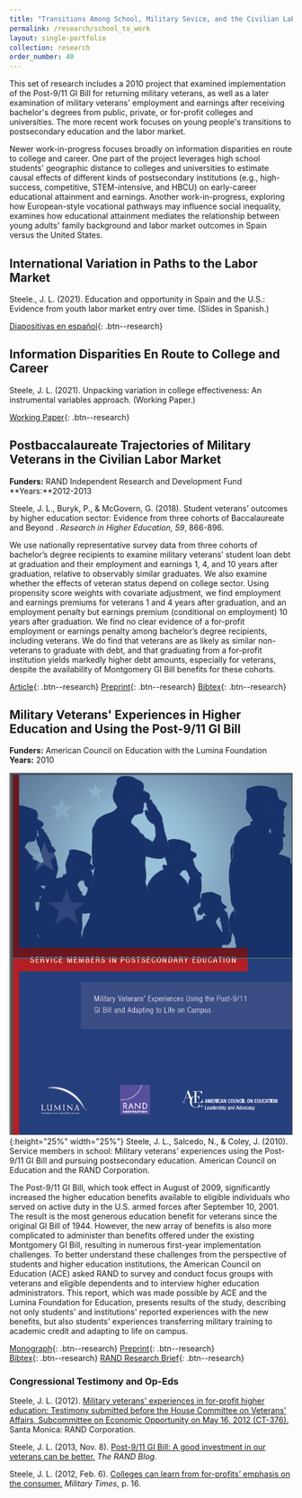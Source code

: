 ```yaml
---
title: "Transitions Among School, Military Sevice, and the Civilian Labor Market"
permalink: /research/school_to_work
layout: single-portfolio
collection: research
order_number: 40
---
```


This set of research includes a 2010 project that examined implementation of the Post-9/11 GI Bill for returning military veterans,
as well as a later examination of military veterans' employment and earnings after receiving bachelor's degrees from public, private, 
or for-profit colleges and universities. The more recent work focuses on young people's transitions to postsecondary education and the labor market. 

Newer work-in-progress focuses broadly on information disparities en route to college and career. One part of the project leverages high school 
students' geographic distance to colleges and universities to estimate causal effects of different kinds of postsecondary institutions 
(e.g., high-success, competitive, STEM-intensive, and HBCU) on early-career educational attainment and earnings. Another work-in-progress, 
exploring how European-style vocational pathways may influence social inequality, examines how educational attainment mediates the relationship 
between young adults' family background and labor market outcomes in 
Spain versus the United States.


## International Variation in Paths to the Labor Market

Steele., J. L. (2021). Education and opportunity in Spain and the U.S.: Evidence from youth labor market entry over time. (Slides in Spanish.)

[Diapositivas en español](https://www.dropbox.com/s/duzf2q20fwq15z9/sumstat_diapositivas.pdf?dl=0){: .btn--research} 


## Information Disparities En Route to College and Career  

Steele, J. L. (2021). Unpacking variation in college effectiveness: An instrumental variables approach. (Working Paper.) 

[Working Paper](/files/draft_v5.pdf){: .btn--research}  


## Postbaccalaureate Trajectories of Military Veterans in the Civilian Labor Market
**Funders:** RAND Independent Research and Development Fund  
**Years:**2012-2013

Steele, J. L., Buryk, P., & McGovern, G. (2018). Student veterans’ outcomes by higher education sector: Evidence from three cohorts of Baccalaureate and Beyond . *Research in Higher Education, 59*, 866-896.

We use nationally representative survey data from three cohorts of bachelor’s degree recipients 
to examine military veterans’ student loan debt at graduation and their
employment and earnings 1, 4, and 10 years after graduation, relative to observably similar
graduates. We also examine whether the effects of veteran status depend on college sector.
Using propensity score weights with covariate adjustment, we find employment and
earnings premiums for veterans 1 and 4 years after graduation, and an employment penalty
but earnings premium (conditional on employment) 10 years after graduation. We find no
clear evidence of a for-profit employment or earnings penalty among bachelor’s degree
recipients, including veterans. We do find that veterans are as likely as similar non-veterans
to graduate with debt, and that graduating from a for-profit institution yields markedly
higher debt amounts, especially for veterans, despite the availability of Montgomery GI
Bill benefits for these cohorts.

[Article](https://doi.org/https://doi.org/10.1007/s11162-017-9491-x){: .btn--research} 
[Preprint](/files/2018-stuvet-preprint.pdf){: .btn--research} 
[Bibtex](https://scholar.googleusercontent.com/scholar.bib?q=info:xyxwG1DvECkJ:scholar.google.com/&output=citation&scisdr=CgXItk0jEPb7os18vuc:AAGBfm0AAAAAYRF5puc1sVFgc_93Irvi5RrbKO1RMXtc&scisig=AAGBfm0AAAAAYRF5psr9-QsF0wH15oPbBPtJJLz6GSsd&scisf=4&ct=citation&cd=-1&hl=en){: .btn--research} 


## Military Veterans' Experiences in Higher Education and Using the Post-9/11 GI Bill
**Funders:** American Council on Education with the Lumina Foundation 
**Years:** 2010

![Service Members in School Report Cover](/images/svcmbr_2010_cover.png){:height="25%" width="25%"} 
Steele, J. L., Salcedo, N., & Coley, J. (2010). Service members in school: Military veterans’ experiences using the Post-9/11 GI Bill and pursuing postsecondary education. American Council on Education and the RAND Corporation.  

The Post-9/11 GI Bill, which took effect in August of 2009, significantly increased the higher education benefits available to eligible individuals who served on active duty in the U.S. armed forces after September 10, 2001. The result is the most generous education benefit for veterans since the original GI Bill of 1944. However, the new array of benefits is also more complicated to administer than benefits offered under the existing Montgomery GI Bill, resulting in numerous first-year implementation challenges. To better understand these challenges from the perspective of students and higher education institutions, the American Council on Education (ACE) asked RAND to survey and conduct focus groups with veterans and eligible dependents and to interview higher education administrators. This report, which was made possible by ACE and the Lumina Foundation for Education, presents results of the study, describing not only students' and institutions' reported experiences with the new benefits, 
but also students' experiences transferring military training to academic credit and adapting to life on campus.  

[Monograph](https://www.rand.org/pubs/monographs/MG1083.html){: .btn--research} [Preprint](/files/2017-dli-effects-preprint.pdf){: .btn--research}  
[Bibtex](https://scholar.googleusercontent.com/scholar.bib?q=info:LSBF15_d-2YJ:scholar.google.com/&output=citation&scisdr=CgXItk0jEPb7os1zy54:AAGBfm0AAAAAYRF205694hQ6XvJRRPtzr13ze3DcYSQr&scisig=AAGBfm0AAAAAYRF204SkqxhcNkelgFAAG6yw9DciGI5i&scisf=4&ct=citation&cd=-1&hl=en){: .btn--research} 
[RAND Research Brief](https://www.rand.org/pubs/research_briefs/RB9560.html){: .btn--research}  


### Congressional Testimony and Op-Eds

Steele, J. L. (2012). [Military veterans' experiences in for-profit higher education: Testimony submitted before the House Committee on Veterans' Affairs, Subcommittee on Economic Opportunity on May 16, 2012 (CT-376).](https://www.rand.org/content/dam/rand/pubs/testimonies/2012/RAND_CT376.pdf) Santa Monica: RAND Corporation.  

Steele, J. L. (2013, Nov. 8). [Post-9/11 GI Bill: A good investment in our veterans can be better.](http://www.rand.org/blog/2013/11/post-911-gi-bill-a-good-investment-in-our-veterans.html) *The RAND Blog.*  

Steele, J. L. (2012, Feb. 6). [Colleges can learn from for-profits’ emphasis on the consumer.](https://www.rand.org/blog/2012/02/colleges-can-learn-from-for-profits-emphasis-on-the.html) *Military Times*, p. 16.  